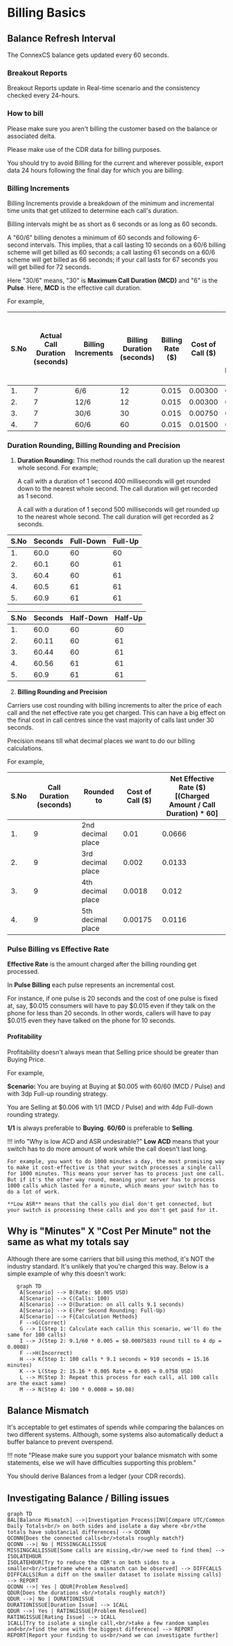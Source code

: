 # Billing Basics

## Balance Refresh Interval

The ConnexCS balance gets updated every 60 seconds.

### Breakout Reports

Breakout Reports update in Real-time scenario and the consistency checked every 24-hours.

### How to bill

Please make sure you aren't billing the customer based on the balance or associated delta.

Please make use of the CDR data for billing purposes.

You should try to avoid Billing for the current and wherever possible, export data 24 hours following the final day for which you are billing.

### Billing Increments

Billing Increments provide a breakdown of the minimum and incremental time units that get utilized to determine each call's duration.

Billing intervals might be as short as 6 seconds or as long as 60 seconds.

A "60/6" billing denotes a minimum of 60 seconds and following 6-second intervals. This implies, that a call lasting 10 seconds on a 60/6 billing scheme will get billed as 60 seconds; a call lasting 61 seconds on a 60/6 scheme will get billed as 66 seconds; if your call lasts for 67 seconds you will get billed for 72 seconds.

Here "30/6" means, "30" is **Maximum Call Duration (MCD)** and "6" is the **Pulse**. Here, **MCD** is the effective call duration.

For example,

| S.No | Actual Call Duration (seconds) | Billing Increments | Billing Duration (seconds) | Billing Rate ($) | Cost of Call ($) | Net Effective Rate ($) [(Billing Rate / Call Duration) * 60] |
|------|--------------------------------|--------------------|----------------------------|------------------|------------------|--------------------------------------------------------------|
| 1.| 7|6/6|12|0.015|0.00300| 0.02571|
| 2.| 7|12/6|12|0.015|0.00300| 0.02571|
| 3.| 7|30/6|30|0.015|0.00750| 0.06429 |
| 4.| 7|60/6|60|0.015|0.01500| 0.12857 |

### Duration Rounding, Billing Rounding and Precision

1. **Duration Rounding:** This method rounds the call duration up the nearest whole second.
   For example;

   A call with a duration of 1 second 400 milliseconds will get rounded down to the nearest whole second. The call duration will get recorded as 1 second.

   A call with a duration of 1 second 500 milliseconds will get rounded up to the nearest whole second. The call duration will get recorded as 2 seconds.

| S.No | Seconds | Full-Down | Full-Up |
|------|---------|-----------|---------|
| 1.   | 60.0    | 60        | 60      |
| 2.   | 60.1    | 60        | 61      |
| 3.   | 60.4    | 60        | 61      |
| 4.   | 60.5    | 61        | 61      |
| 5.   | 60.9    | 61        | 61      |

| S.No | Seconds | Half-Down | Half-Up |
|------|---------|-----------|---------|
| 1.   | 60.0    | 60        | 60      |
| 2.   | 60.11   | 60        | 61      |
| 3.   | 60.44   | 60        | 61      |
| 4.   | 60.56   | 61        | 61      |
| 5.   | 60.9    | 61        | 61      |


2. **Billing Rounding and Precision**

Carriers use cost rounding with billing increments to alter the price of each call and the net effective rate you get charged. This can have a big effect on the final cost in call centres since the vast majority of calls last under 30 seconds.

Precision means till what decimal places we want to do our billing calculations.

For example,

| S.No | Call Duration (seconds) | Rounded to | Cost of Call ($) | Net Effective Rate ($) [(Charged Amount / Call Duration) * 60] |
|------|-------------------------|-------------------|------------------|----------------------------------------------------------------|
|1.| 9| 2nd decimal place |0.01| 0.0666|
|2.| 9| 3rd decimal place |0.002| 0.0133|
|3.| 9| 4th decimal place |0.0018| 0.012|
|4.| 9| 5th decimal place |0.00175| 0.0116|

### Pulse Billing vs Effective Rate

**Effective Rate** is the amount charged after the billing rounding get processed.

In **Pulse Billing** each pulse represents an incremental cost.

For instance, if one pulse is 20 seconds and the cost of one pulse is fixed at, say, $0.015 consumers will have to pay $0.015 even if they talk on the phone for less than 20 seconds. In other words, callers will have to pay $0.015 even they have talked on the phone for 10 seconds.

#### Profitability

Profitability doesn't always mean that Selling price should be greater than Buying Price.

For example,

**Scenario:** You are buying at Buying at $0.005 with 60/60 (MCD / Pulse) and with 3dp Full-up rounding strategy.

 You are Selling at $0.006  with 1/1 (MCD / Pulse) and with 4dp Full-down rounding strategy.

**1/1** is always preferable to **Buying**.
**60/60** is preferable to **Selling**.

!!! info "Why is low ACD and ASR undesirable?"
    **Low ACD** means that your switch has to do more amount of work while the call doesn't last long.

    For example, you want to do 1000 minutes a day, the most promising way to make it cost-effective is that your switch processes a single call for 1000 minutes. This means your server has to process just one call.
    But if it's the other way round, meaning your server has to process 1000 calls which lasted for a minute, which means your switch has to do a lot of work.

    **Low ASR** means that the calls you dial don't get connected, but your switch is processing these calls and you don't get paid for it.

## Why is "Minutes" X "Cost Per Minute" not the same as what my totals say

Although there are some carriers that bill using this method, it's NOT the industry standard. It's unlikely that you're charged this way. Below is a simple example of why this doesn't work:

```mermaid
   graph TD
    A[Scenario] --> B(Rate: $0.005 USD)
    A[Scenario] --> C(Calls: 100) 
    A[Scenario] --> D(Duration: on all calls 9.1 seconds) 
    A[Scenario] --> E(Per Second Rounding: Full-Up)
    A[Scenario] --> F{Calculation Methods}
    F -->G(Correct)
    G --> I(Step 1: Calculate each callin this scenario, we'll do the same for 100 calls)
    I --> J(Step 2: 9.1/60 * 0.005 = $0.00075833 round till to 4 dp = 0.0008)
    F -->H(Incorrect)
    H --> K(Step 1: 100 calls * 9.1 seconds = 910 seconds = 15.16 minutes)
    K --> L(Step 2: 15.16 * 0.005 Rate = 0.005 = 0.0758 USD)  
    L --> M(Step 3: Repeat this process for each call, all 100 calls are the exact same)  
    M --> N(Step 4: 100 * 0.0008 = $0.08)
```

## Balance Mismatch

It's acceptable to get estimates of spends while comparing the balances on two different systems. Although, some systems also automatically deduct a buffer balance to prevent overspend.

!!! note "Please make sure you support your balance mismatch with some statements, else we will have difficulties supporting this problem."

You should derive Balances from a ledger (your CDR records).

## Investigating Balance / Billing issues

```mermaid
graph TD
BAL[Balance Mismatch] -->|Investigation Process|INV[Compare UTC/Common Daily Totals<br/> on both sides and isolate a day where <br/>the totals have substancial differences] --> QCONN
QCONN{Does the connected calls<br/>totals roughly match?}
QCONN -->| No | MISSINGCALLISSUE
MISSINGCALLISSUE[Some calls are missing,<br/>we need to find them] --> ISOLATEHOUR
ISOLATEHOUR[Try to reduce the CDR's on both sides to a smaller<br/>timeframe where a mismatch can be observed] --> DIFFCALLS
DIFFCALLS[Run a diff on the smaller dataset to isolate missing calls] --> REPORT
QCONN -->| Yes | QDUR[Problem Resolved]
QDUR{Does the durations <br/>totals roughly match?}
QDUR -->| No | DURATIONISSUE
DURATIONISSUE[Duration Issue] --> 1CALL
QDUR -->| Yes | RATINGISSUE[Problem Resolved]
RATINGISSUE[Rating Issue] --> 1CALL
1CALL[Try to isolate a single call,<br/>take a few random samples and<br/>find the one with the biggest difference] --> REPORT
REPORT[Report your finding to us<br/>and we can investigate further]
```

